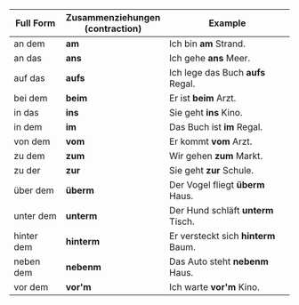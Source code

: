 | **Full Form** | **Zusammenziehungen** <br>(contraction) | **Example**                         |
|---------------|-----------------------------------------|-------------------------------------|
| an dem        | **am**                                  | Ich bin **am** Strand.              |
| an das        | **ans**                                 | Ich gehe **ans** Meer.              |
| auf das       | **aufs**                                | Ich lege das Buch **aufs** Regal.   |
| bei dem       | **beim**                                | Er ist **beim** Arzt.               |
| in das        | **ins**                                 | Sie geht **ins** Kino.              |
| in dem        | **im**                                  | Das Buch ist **im** Regal.          |
| von dem       | **vom**                                 | Er kommt **vom** Arzt.              |
| zu dem        | **zum**                                 | Wir gehen **zum** Markt.            |
| zu der        | **zur**                                 | Sie geht **zur** Schule.            |
| über dem      | **überm**                               | Der Vogel fliegt **überm** Haus.    |
| unter dem     | **unterm**                              | Der Hund schläft **unterm** Tisch.  |
| hinter dem    | **hinterm**                             | Er versteckt sich **hinterm** Baum. |
| neben dem     | **nebenm**                              | Das Auto steht **nebenm** Haus.     |
| vor dem       | **vor'm**                               | Ich warte **vor'm** Kino.           |
